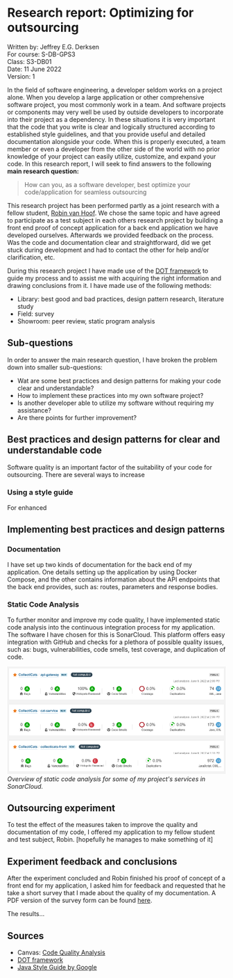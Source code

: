 # Research report: Optimizing for outsourcing

Written by: Jeffrey E.G. Derksen  
For course: S-DB-GPS3  
Class: S3-DB01  
Date: 11 June 2022  
Version: 1  

In the field of software engineering, a developer seldom works on a project alone. When you develop a large application or other comprehensive software project, you most commonly work in a team. And software projects or components may very well be used by outside developers to incorporate into their project as a dependency. In these situations it is very important that the code that you write is clear and logically structured according to established style guidelines, and that you provide useful and detailed documentation alongside your code. When this is properly executed, a team member or even a developer from the other side of the world with no prior knowledge of your project can easily utilize, customize, and expand your code. In this research report, I will seek to find answers to the following **main research question:**

> How can you, as a software developer, best optimize your code/application for seamless outsourcing

This research project has been performed partly as a joint research with a fellow student, [Robin van Hoof](https://github.com/RobinvHoof). We chose the same topic and have agreed to participate as a test subject in each others research project by building a front end proof of concept application for a back end application we have developed ourselves. Afterwards we provided feedback on the process. Was the code and documentation clear and straightforward, did we get stuck during development and had to contact the other for help and/or clarification, etc.

During this research project I have made use of the [DOT framework](https://ictresearchmethods.nl/The_DOT_Framework) to guide my process and to assist me with acquiring the right information and drawing conclusions from it. I have made use of the following methods:
- Library: best good and bad practices, design pattern research, literature study
- Field: survey
- Showroom: peer review, static program analysis

## Sub-questions

In order to answer the main research question, I have broken the problem down into smaller sub-questions:

- Wat are some best practices and design patterns for making your code clear and understandable?
- How to implement these practices into my own software project?
- Is another developer able to utilize my software without requiring my assistance?
- Are there points for further improvement?

## Best practices and design patterns for clear and understandable code

Software quality is an important factor of the suitability of your code for outsourcing. There are several ways to increase 

### Using a style guide

For enhanced 

## Implementing best practices and design patterns

### Documentation

I have set up two kinds of documentation for the back end of my application. One details setting up the application by using Docker Compose, and the other contains information about the API endpoints that the back end provides, such as: routes, parameters and response bodies.

### Static Code Analysis

To further monitor and improve my code quality, I have implemented static code analysis into the continuous integration process for my application. The software I have chosen for this is SonarCloud. This platform offers easy integration with GitHub and checks for a plethora of possible quality issues, such as: bugs, vulnerabilities, code smells, test coverage, and duplication of code.

![Screenshot of SonarCloud static code analysis overview](../images/sonarcloud_overview.png)  
*Overview of static code analysis for some of my project's services in SonarCloud.*

## Outsourcing experiment

To test the effect of the measures taken to improve the quality and documentation of my code, I offered my application to my fellow student and test subject, Robin. [hopefully he manages to make something of it]

## Experiment feedback and conclusions

After the experiment concluded and Robin finished his proof of concept of a front end for my application, I asked him for feedback and requested that he take a short survey that I made about the quality of my documentation. A PDF version of the survey form can be found [here](../images/Survey%20-%20Quality%20of%20Documentation.pdf).

The results...

## Sources

- Canvas: [Code Quality Analysis](https://fhict.instructure.com/courses/12078/pages/code-quality-analysis?module_item_id=749946)
- [DOT framework](https://ictresearchmethods.nl/The_DOT_Framework)
- [Java Style Guide by Google](https://google.github.io/styleguide/javaguide.html)
